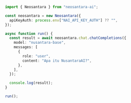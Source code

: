 <!-- Start SDK Example Usage [usage] -->
```typescript
import { Neosantara } from "neosantara-ai";

const neosantara = new Neosantara({
  apiKeyAuth: process.env["NAI_API_KEY_AUTH"] ?? "",
});

async function run() {
  const result = await neosantara.chat.chatCompletions({
    model: "nusantara-base",
    messages: [
      {
        role: "user",
        content: "Apa itu NusantaraAI?",
      },
    ],
  });

  console.log(result);
}

run();

```
<!-- End SDK Example Usage [usage] -->